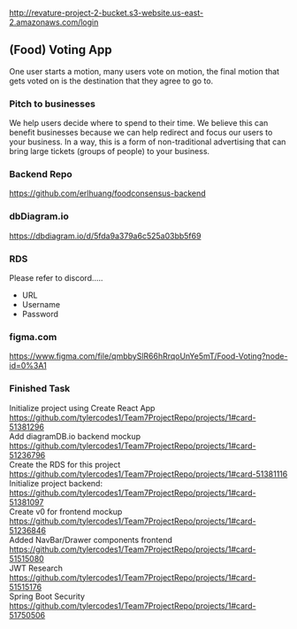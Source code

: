 http://revature-project-2-bucket.s3-website.us-east-2.amazonaws.com/login

## (Food) Voting App
One user starts a motion, many users vote on motion, the final motion that gets voted on is the destination that they agree to go to.

### Pitch to businesses
We help users decide where to spend to their time. We believe this can benefit businesses because we can help redirect and focus our users to your business. In a way, this is a form of non-traditional advertising that can bring large tickets (groups of people) to your business.

### Backend Repo
https://github.com/erlhuang/foodconsensus-backend

### dbDiagram.io
https://dbdiagram.io/d/5fda9a379a6c525a03bb5f69

### RDS
Please refer to discord.....
  - URL
  - Username
  - Password
  
### figma.com
https://www.figma.com/file/qmbbySlR66hRrqoUnYe5mT/Food-Voting?node-id=0%3A1

### Finished Task
Initialize project using Create React App https://github.com/tylercodes1/Team7ProjectRepo/projects/1#card-51381296  
Add diagramDB.io backend mockup https://github.com/tylercodes1/Team7ProjectRepo/projects/1#card-51236796 <br>
Create the RDS for this project https://github.com/tylercodes1/Team7ProjectRepo/projects/1#card-51381116 <br>
Initialize project backend: https://github.com/tylercodes1/Team7ProjectRepo/projects/1#card-51381097 <br>
Create v0 for frontend mockup https://github.com/tylercodes1/Team7ProjectRepo/projects/1#card-51236846 <br>
Added NavBar/Drawer components frontend https://github.com/tylercodes1/Team7ProjectRepo/projects/1#card-51515080 <br>
JWT Research https://github.com/tylercodes1/Team7ProjectRepo/projects/1#card-51515176 <br>
Spring Boot Security https://github.com/tylercodes1/Team7ProjectRepo/projects/1#card-51750506 <br>
